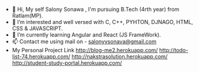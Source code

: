 - 👋 Hi, My self Salony Sonawa , I'm pursuing B.Tech (4rth year) from Ratlam(MP).
- 👀 I’m interested and well versed with C, C++, PYHTON, DJNAGO, HTML, CSS & JAVASCRIPT.
- 🌱 I’m currently learning Angular and React (JS FrameWork).
- 📫 Contact me using mail on - salonyysonava@gmail.com
- My Personal Project Link 
  http://blog-me2.herokuapp.com/
  http://todo-list-74.herokuapp.com/
  http://nakstrasolution.herokuapp.com/
  http://student-study-portal.herokuapp.com/
